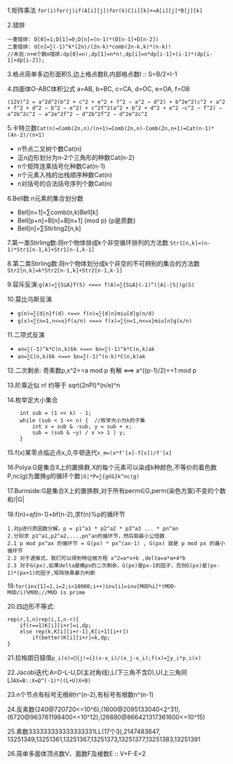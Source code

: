 1.矩阵乘法
 	`for(i)for(j)if(A[i][j])for(k)C[i][k]+=A[i][j]*B[j][k]`

2.错排

	一重错排: D[0]=1;D[1]=0;D[n]=(n-1)*(D[n-1]+D[n-2])
	二重错排: U[n]=∑(-1)^k*(2n)/(2n-k)*comb(2n-k,k)*(n-k)!
	//未验:n+m个数m错排:dp[0]=n!,dp[1]=n*n!,dp[i]=n*dp[i-1]+(i-1)*(dp[i-1]+dp[i-2]);

3.格点简单多边形面积S,边上格点数B,内部格点数I :: S=B/2+I-1

4.四面体O-ABC体积公式 a=AB, b=BC, c=CA, d=OC, e=OA, f=OB

	(12V)^2 = a^2d^2(b^2 + c^2 + e^2 + f^2 − a^2 − d^2) + b^2e^2(c^2 + a^2 + f^2 + d^2 − b^2 − e^2) + c^2f^2(a^2 + b^2 + d^2 + e^2 −c^2 − f^2) − a^2b^2c^2 − a^2e^2f^2 − d^2b^2f^2 − d^2e^2c^2

5.卡特兰数`Cat(n)=Comb(2n,n)/(n+1)=Comb(2n,n)-Comb(2n,n+1)=Cat(n-1)*(4n-2)/(n+1)`

+ n节点二叉树个数Cat(n)
+ 正n边形划分为n-2个三角形的种数Cat(n-2)
+ n个矩阵连乘括号化种数Cat(n-1)
+ n个元素入栈的出栈顺序种数Cat(n)
+ n对括号的合法括号序列个数Cat(n)

6.Bell数:n元素的集合划分数

+ Bell[n+1]=∑comb(n,k)Bell[k]
+ Bell[p+n]=B[n]+B[n+1] (mod p) {p是质数}
+ Bell[n]=∑Stirling2[n,k]

7.第一类Stirling数:将n个物体排成k个非空循环排列的方法数
	`Str1[n,k]=(n-1)*Str1[n-1,k]+Str1[n-1,k-1]`

8.第二类Stirling数:将n个物体划分成k个非空的不可辨别的集合的方法数
	`Str2[n,k]=k*Str2[n-1,k]+Str2[n-1,k-1]`

9.容斥反演:`g(A)=∑{S⊆A}f(S) <==> f(A)=∑{S⊆A}(-1)^(|A|-|S|)g(S)`

10.莫比乌斯反演

+ `g(n)=∑{d|n}f(d) <==> f(n)=∑{d|n}miu[d]g(n/d)`
+ `g(x)=∑{n=1,n<=x}f(x/n) <==> f(x)=∑{n=1,n<=x}miu[n]g(x/n)`

11.二项式反演

+ `an=∑(-1)^k*C(n,k)bk <==> bn=∑(-1)^k*C(n,k)ak`
+ `an=∑C(n,k)bk <==> bn=∑(-1)^(n-k)*C(n,k)ak`

12.二次剩余: 奇素数p,x^2==a mod p 有解 <==> a^((p-1)/2)==1 mod p

13.阶乘近似 n! 约等于 sqrt(2nPI)*(n/e)^n

14.枚举定大小集合

		int sub = (1 << k) - 1;
		while (sub < 1 << n) {	//枚举大小为k的子集
			int x = sub & -sub, y = sub + x;
			sub = (sub & ~y) / x >> 1 | y;
		}

15.f(x)某零点临近点x_0,牛顿迭代`x_m=(x*f'[x]-f[x])/f'[x]`

16.Polya:G是集合X上的置换群,X的每个元素可以染成k种颜色,不等价的着色数P,nc(g)为置换g的循环个数`|G|*P=∑{g∈G}k^nc(g)`

17.Burnside:G是集合X上的置换群,对于所有perm∈G,perm(染色方案)不变的个数和/|G|

18.f(n)=a*f(n-1)+b*f(n-2),求f(n)%p的循环节

	1.对p进行质因数分解，p = p1^a1 * p2^a2 * p3^a3 ... * pn^an
	2.分别求 p1^a1,p2^a2,...,pn^an的循环节，然后取最小公倍数
	2.1 p mod px^ax 的循环节 = G(px) * px^(ax-1) , G(px) 就是 p mod px 的最小循环节
	2.2 对于递推式，我们可以得到特征根方程 x^2=a*x+b ,delta=a*a+4*b
	2.3 对于G(px),如果delta是模px的二次剩余，G(px)是px-1的因子，否则G(px)是(px-1)*(px+1)的因子,矩阵快乘暴力判断

19.`for(inv[1]=1,i=2;i<10000;i++)inv[i]=inv[MOD%i]*(MOD-MOD/i)%MOD;//MOD is prime`

20.四边形不等式:

	rep(r,1,n)rep(i,1,n-r){
		if(r==1)K[i][i+r]=i,dp;
		else rep(k,K[i][i+r-1],K[i+1][i+r])
			if(better)K[i][i+r]=k,dp;
	}

21.拉格朗日插值`p_i(x)=∏{j!=i}(x-x_i)/(x_j-x_i);f(x)=∑y_i*p_i(x)`

22.Jacobi迭代:A=D-L-U,D(主对角线),L(下三角不含D),U(上三角同L)`AX=B::X=D^(-1)*((L+U)X+B)`

23.n个节点有标号无根树n^(n-2),有标号有根数n^(n-1)

24.反素数(240@720720<=10^6),(1600@2095133040<2^31),
(6720@963761198400<=10^12),(26880@866421317361600<=10^15)

25.素数333333333333333331LL(17个3),2147483647,
13251349,13251361,13251367,13251373,13251377,13251383,13251391

26.简单多面体顶点数V、面数F及棱数E :: V+F-E=2
